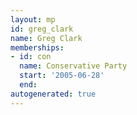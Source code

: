 ```yaml
---
layout: mp
id: greg_clark
name: Greg Clark
memberships:
- id: con
  name: Conservative Party
  start: '2005-06-28'
  end: 
autogenerated: true
---
```

